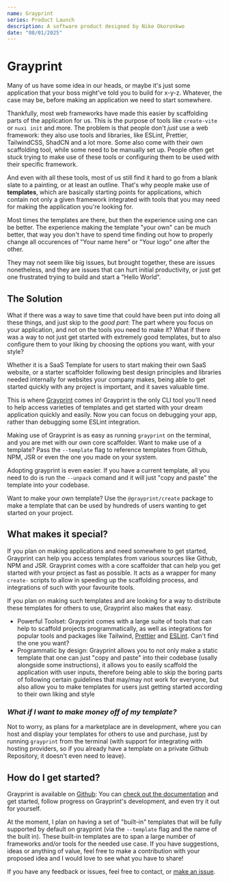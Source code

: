 ```yaml
---
name: Grayprint
series: Product Launch
description: A software product designed by Nike Okoronkwo
date: "08/01/2025"
---
```


# Grayprint

Many of us have some idea in our heads, or maybe it's just some application that your boss might've told you to build for x-y-z. Whatever, the case may be, before making an application we need to start somewhere.

Thankfully, most web frameworks have made this easier by scaffolding parts of the application for us. This is the purpose of tools like `create-vite` or `nuxi init` and more. The problem is that people don't _just_ use a web framework: they also use tools and libraries, like ESLint, Prettier, TailwindCSS, ShadCN and a lot more. Some also come with their own scaffolding tool, while some need to be manually set up. People often get stuck trying to make use of these tools or configuring them to be used with their specific framework.

And even with all these tools, most of us still find it hard to go from a blank slate to a painting, or at least an outline. That's why people make use of **templates**, which are basically starting points for applications, which contain not only a given framework integrated with tools that you may need for making the application you're looking for.

Most times the templates are there, but then the experience using one can be better. The experience making the template "your own" can be much better, that way you don't have to spend time finding out how to properly change all occurences of "Your name here" or "Your logo" one after the other.

They may not seem like big issues, but brought together, these are issues nonetheless, and they are issues that can hurt initial productivity, or just get one frustrated trying to build and start a "Hello World".

## The Solution
What if there was a way to save time that could have been put into doing all these things, and just skip to the _good part_: The part where you focus on your application, and not on the tools you need to make it?
What if there was a way to not just get started with extremely good templates, but to also configure them to your liking by choosing the options you want, with your style?

Whether it is a SaaS Template for users to start making their own SaaS website, or a starter scaffolder following best design principles and libraries needed internally for websites your company makes, being able to get started quickly with any project is important, and it saves valuable time.

This is where [Grayprint](/projects/grayprint) comes in! Grayprint is the only CLI tool you'll need to help access varieties of templates and get started with your dream application quickly and easily. Now you can focus on debugging your app, rather than debugging some ESLint integration.

Making use of Grayprint is as easy as running `grayprint` on the terminal, and you are met with our own core scaffolder. Want to make use of a template? Pass the `--template` flag to reference templates from Github, NPM, JSR or even the one you made on your system. 

Adopting grayprint is even easier. If you have a current template, all you need to do is run the `--unpack` comand and it will just "copy and paste" the template into your codebase.

Want to make your own template? Use the `@grayprint/create` package to make a template that can be used by hundreds of users wanting to get started on your project.

## What makes it special?
If you plan on making applications and need somewhere to get started, Grayprint can help you access templates from various sources like Github, NPM and JSR. Grayprint comes with a core scaffolder that can help you get started with your project as fast as possible. It acts as a wrapper for many `create-` scripts to allow in speeding up the scaffolding process, and integrations of such with your favourite tools. 

If you plan on making such templates and are looking for a way to distribute these templates for others to use, Grayprint also makes that easy.
- Powerful Toolset: Grayprint comes with a large suite of tools that can help to scaffold projects programmatically, as well as integrations for popular tools and packages like Tailwind, [Prettier](https://prettier.io) and [ESLint](https://eslint.org/). Can't find the one you want? 
- Programmatic by design: Grayprint allows you to not only make a static template that one can just "copy and paste" into their codebase (usally alongside some instructions), it allows you to easily scaffold the application with user inputs, therefore being able to skip the boring parts of following certain guidelines that may/may not work for everyone, but also allow you to make templates for users just getting started according to their own liking and style

### _What if I want to make money off of my template?_ 
Not to worry, as plans for a marketplace are in development, where you can host and display your templates for others to use and purchase, just by running `grayprint` from the terminal (with support for integrating with hosting providers, so if you already have a template on a private Github Repository, it doesn't even need to leave).

## How do I get started?
Grayprint is available on [Github](https://github.com/nikeokoronkwo/grayprint): You can [check out the documentation](https://github.com/nikeokoronkwo/grayprint/docs) and get started, follow progress on Grayprint's development, and even try it out for yourself. 

At the moment, I plan on having a set of "built-in" templates that will be fully supported by default on grayprint (via the `--template` flag and the name of the built in). These built-in templates are to span a large number of frameworks and/or tools for the needed use case. If you have suggestions, ideas or anything of value, feel free to make a contribution with your proposed idea and I would love to see what you have to share!

If you have any feedback or issues, feel free to contact, or [make an issue](https://github.com/nikeokoronkwo/grayprint/issues).